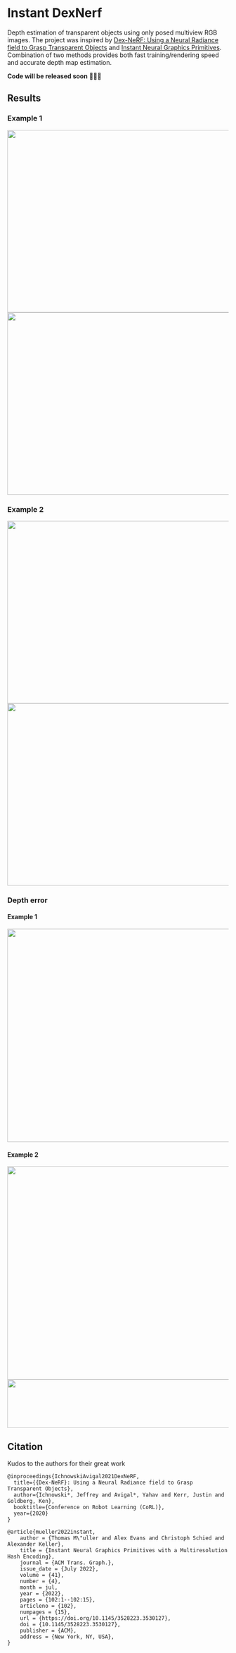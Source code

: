 # Instant DexNerf

Depth estimation of transparent objects using only posed multiview RGB images. The project was inspired by [Dex-NeRF: Using a Neural Radiance field to Grasp Transparent Objects](https://sites.google.com/view/dex-nerf) and [Instant Neural Graphics Primitives](https://nvlabs.github.io/instant-ngp/). Combination of two methods provides both fast training/rendering speed and accurate depth map estimation.

**Code will be released soon** 🤩🤩🤩

## Results
### Example 1

<img width="736" height="414" src="https://user-images.githubusercontent.com/63703454/179602630-30016a08-e02c-4971-b796-676f96979c04.png">
<img width="736" height="414" src="https://user-images.githubusercontent.com/63703454/179602966-24cdd54a-6509-49d0-95ad-6f1041116d73.png">

### Example 2

<img width="736" height="414" src="https://user-images.githubusercontent.com/63703454/179603164-1598cb07-4a96-47cb-b77a-0c9075b8dba9.png">
<img width="736" height="414" src="https://user-images.githubusercontent.com/63703454/179603204-75c15303-b14e-42f2-9926-d58a5887cfcf.png">

### Depth error
#### Example 1
<img width="806" height="484" src="https://user-images.githubusercontent.com/63703454/179604356-9462dc21-bd98-441d-a51e-eb2793ebf071.png">

#### Example 2
<img width="806" height="484" src="https://user-images.githubusercontent.com/63703454/179604376-b7b6ebec-bb04-4385-aad7-88133f52847d.png">
<img width="810" height="110" src="https://user-images.githubusercontent.com/63703454/179604566-97ade0e4-765c-4434-b100-6166805a024c.png">

## Citation
Kudos to the authors for their great work
```
@inproceedings{IchnowskiAvigal2021DexNeRF,
  title={{Dex-NeRF}: Using a Neural Radiance field to Grasp Transparent Objects},
  author={Ichnowski*, Jeffrey and Avigal*, Yahav and Kerr, Justin and Goldberg, Ken},
  booktitle={Conference on Robot Learning (CoRL)},
  year={2020}
}
```
```
@article{mueller2022instant,
    author = {Thomas M\"uller and Alex Evans and Christoph Schied and Alexander Keller},
    title = {Instant Neural Graphics Primitives with a Multiresolution Hash Encoding},
    journal = {ACM Trans. Graph.},
    issue_date = {July 2022},
    volume = {41},
    number = {4},
    month = jul,
    year = {2022},
    pages = {102:1--102:15},
    articleno = {102},
    numpages = {15},
    url = {https://doi.org/10.1145/3528223.3530127},
    doi = {10.1145/3528223.3530127},
    publisher = {ACM},
    address = {New York, NY, USA},
}
```
